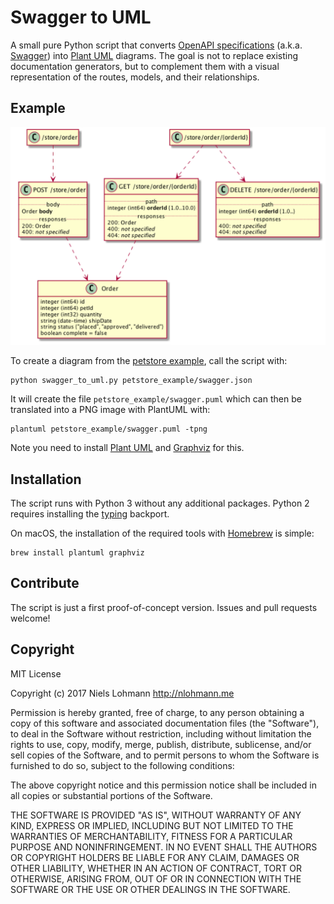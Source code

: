 # Swagger to UML

A small pure Python script that converts [OpenAPI specifications](https://www.openapis.org) (a.k.a. [Swagger](https://swagger.io)) into [Plant UML](http://plantuml.com) diagrams. The goal is not to replace existing documentation generators, but to complement them with a visual representation of the routes, models, and their relationships.

## Example

![excerpt of the petstore example](petstore_example/swagger.png)

To create a diagram from the [petstore example](http://petstore.swagger.io), call the script with:

```
python swagger_to_uml.py petstore_example/swagger.json
```

It will create the file `petstore_example/swagger.puml` which can then be translated into a PNG image with PlantUML with:

```
plantuml petstore_example/swagger.puml -tpng
```

Note you need to install [Plant UML](http://plantuml.com) and [Graphviz](http://www.graphviz.org) for this.

## Installation

The script runs with Python 3 without any additional packages. Python 2 requires installing the [typing](https://pypi.python.org/pypi/typing) backport.

On macOS, the installation of the required tools with [Homebrew](https://brew.sh) is simple:

```
brew install plantuml graphviz
```

## Contribute

The script is just a first proof-of-concept version. Issues and pull requests welcome!

## Copyright

MIT License

Copyright (c) 2017 Niels Lohmann <http://nlohmann.me>

Permission is hereby granted, free of charge, to any person obtaining a copy
of this software and associated documentation files (the "Software"), to deal
in the Software without restriction, including without limitation the rights
to use, copy, modify, merge, publish, distribute, sublicense, and/or sell
copies of the Software, and to permit persons to whom the Software is
furnished to do so, subject to the following conditions:

The above copyright notice and this permission notice shall be included in all
copies or substantial portions of the Software.

THE SOFTWARE IS PROVIDED "AS IS", WITHOUT WARRANTY OF ANY KIND, EXPRESS OR
IMPLIED, INCLUDING BUT NOT LIMITED TO THE WARRANTIES OF MERCHANTABILITY,
FITNESS FOR A PARTICULAR PURPOSE AND NONINFRINGEMENT. IN NO EVENT SHALL THE
AUTHORS OR COPYRIGHT HOLDERS BE LIABLE FOR ANY CLAIM, DAMAGES OR OTHER
LIABILITY, WHETHER IN AN ACTION OF CONTRACT, TORT OR OTHERWISE, ARISING FROM,
OUT OF OR IN CONNECTION WITH THE SOFTWARE OR THE USE OR OTHER DEALINGS IN THE
SOFTWARE.
